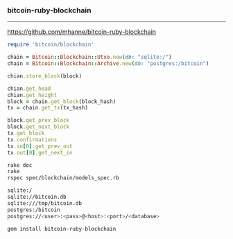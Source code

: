 ### bitcoin-ruby-blockchain
---
https://github.com/mhanne/bitcoin-ruby-blockchain

```rb
require 'bitcoin/blockchain'

chain = Bitcoin::Blockchain::Utxo.new(db: "sqlite:/")
chain = Bitcoin::Blockchain::Archive.new(db: "postgres:/bitcoin")

chian.store_block(block)

chian.get_head
chian.get_height
block = chain.get_block(block_hash)
tx = chain.get_tx(tx_hash)

block.get_prev_block
block.get_next_block
tx.get_block
tx.confirmations
tx.in[0].get_prev_out
tx.out[0].get_next_in
```

```sh
rake doc
rake
rspec spec/blockchain/models_spec.rb

sqlite:/
sqlite://bitcoin.db
sqlite:///tmp/bitcoin.db
postgres:/bitcoin
postgres://<user>:<pass>@<host>:<port>/<database>

gem install bitcoin-ruby-blockchain
```

```
```


